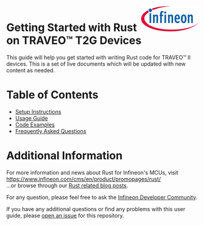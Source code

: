 <img src="./media/ifx-logo-600.jpg" align="right" width="150" />  

# Getting Started with Rust on TRAVEO™ T2G Devices
This guide will help you get started with writing Rust code for TRAVEO™ II devices. This is a set of live documents which will be updated with new content as needed. 

# Table of Contents

- [Setup Instructions](/setup-instructions/README.md)
- [Usage Guide](/usage-guide/README.md)
- [Code Examples](/code-examples/README.md)
- [Frequently Asked Questions](/faqs/README.md)

# Additional Information
For more information and news about Rust for Infineon's MCUs, visit https://www.infineon.com/cms/en/product/promopages/rust/   
...or browse through our [Rust related blog posts](https://community.infineon.com/t5/tag/Rust/tg-p/board-id/Blogs).

For any question, please feel free to ask the [Infineon Developer Community](https://community.infineon.com/).

If you have any additional questions or find any problems with this user guide, please [open an issue](https://github.com/Infineon/traveo-rs-user-guide/issues) for this repository.
